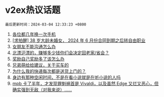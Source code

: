 # v2ex热议话题

`最后更新时间：2024-03-04 12:33:23 +0800`

1. [各位都几年换一次手机](https://www.v2ex.com/t/1020214)
1. [[求拍醒] 38 岁大龄未婚女， 2024 年 6 月份合同到期之后转自由职业](https://www.v2ex.com/t/1020211)
1. [女朋友不能沟通怎么办](https://www.v2ex.com/t/1020335)
1. [北漂沪漂的，赚够多少钱你们会决定回老家/省会？](https://www.v2ex.com/t/1020202)
1. [奖励自己奖励多了该怎么办](https://www.v2ex.com/t/1020319)
1. [兄弟萌给给建议，关于买车的](https://www.v2ex.com/t/1020339)
1. [为什么我的快递每次都是送货上门的？](https://www.v2ex.com/t/1020200)
1. [身边有那种空闲时间，不是在看小说就是在听小说的人吗](https://www.v2ex.com/t/1020265)
1. [mpb 卡了半年，才发现罪魁祸首是 Vivaldi，以及虽然 Edge 又烂又恶心，但确实强到无敌（对我来说）……](https://www.v2ex.com/t/1020218)

